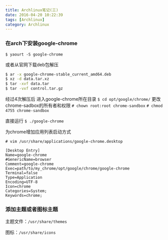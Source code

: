 ```yaml
---
title: Archlinux笔记(三)
date: 2016-04-20 10:22:39
tags: [Archlinux]
category: Archlinux
---
```

### 在arch下安装google-chrome
`$ yaourt -S google-chrome`


或者从官网下载deb包解压
``` bash
$ ar -x google-chrome-stable_current_amd64.deb
$ xz -d data.tar.xz
$ tar -xvf data.tar
$ tar -vxf control.tar.gz
```
经过4次解压后 进入google-chrome所在目录
`$ cd opt/google/chrome/`
更改chrome-sadbox的所有者和权限
`# chown root:root chrome-sandbox`
`# chmod 4755 chrome-sandbox`

直接运行
`$ ./google-chrome`

为chrome增加应用列表启动方式

`# vim /usr/share/applications/google-chrome.desktop`
```
[Desktop Entry]
Name=google-chrome
#GenericName=browser
Comment=google-chrome
Exec=path/to/my_chrome/opt/google/chrome/google-chrome
Terminal=false
Type=Application
Encoding=UTF-8
Icon=chrome
Categories=System;
Keywords=chrome;
```

### 添加主题或者图标主题
主题文件：`/usr/share/themes`

图标：`/usr/share/icons`
